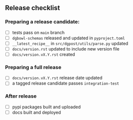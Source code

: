 ## Release checklist

### Preparing a release candidate:
- [ ] tests pass on `main` branch
- [ ] `dgbowl-schemas` released and updated in `pyproject.toml`
- [ ] `__latest_recipe__` in `src/dgpost/utils/parse.py` updated
- [ ] `docs/version.rst` updated to include new version file
- [ ] `docs/version.vX.Y.rst` created

### Preparing a full release
- [ ] `docs/version.vX.Y.rst` release date updated
- [ ] a tagged release candidate passes `integration-test`

### After release
- [ ] pypi packages built and uploaded
- [ ] docs built and deployed
